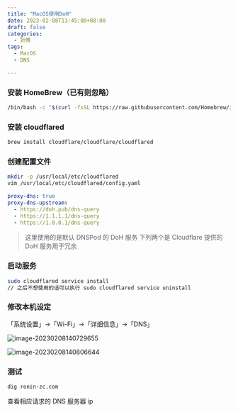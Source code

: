 ```yaml
---
title: "MacOS使用DoH"
date: 2023-02-08T13:45:00+08:00
draft: false
categories:
  - 折腾
tags: 
  - MacOS
  - DNS

---
```


### 安装 HomeBrew（已有则忽略）

```bash
/bin/bash -c "$(curl -fsSL https://raw.githubusercontent.com/Homebrew/install/master/install.sh)"
```

### 安装 cloudflared

```bash
brew install cloudflare/cloudflare/cloudflared
```

### 创建配置文件

```bash
mkdir -p /usr/local/etc/cloudflared
vim /usr/local/etc/cloudflared/config.yaml
```

```yaml
proxy-dns: true
proxy-dns-upstream:
  - https://doh.pub/dns-query
  - https://1.1.1.1/dns-query
  - https://1.0.0.1/dns-query
```

> 这里使用的是默认 DNSPod 的 DoH 服务
> 下列两个是 Cloudflare 提供的 DoH 服务用于冗余

### 启动服务

```bash
sudo cloudflared service install
// 之后不想使用的话可以执行 sudo cloudflared service uninstall
```

### 修改本机设定

「系统设置」->「Wi-Fi」->「详细信息」->「DNS」

![image-20230208140729655](https://lsky.ronin-zc.com/i/2023/02/08/63e33c226a130.png)

![image-20230208140806644](https://lsky.ronin-zc.com/i/2023/02/08/63e33c46ea36f.png)

### 测试

```bash
dig ronin-zc.com
```

查看相应请求的 DNS 服务器 ip